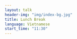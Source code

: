 ```yaml
---
layout: talk
header-img: "img/index-bg.jpg"
title: Lunch Break
language: Vietnamese
start_time: "11:30"
---
```

